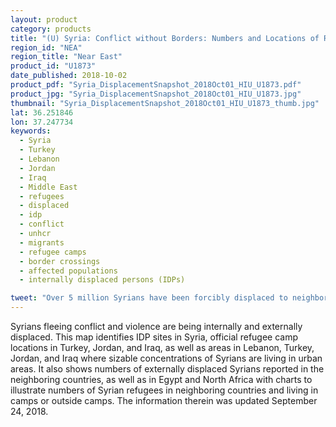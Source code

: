 ```yaml
---
layout: product
category: products
title: "(U) Syria: Conflict without Borders: Numbers and Locations of Refugees and IDPs as of 24 September, 2018"
region_id: "NEA"
region_title: "Near East" 
product_id: "U1873"
date_published: 2018-10-02
product_pdf: "Syria_DisplacementSnapshot_2018Oct01_HIU_U1873.pdf"
product_jpg: "Syria_DisplacementSnapshot_2018Oct01_HIU_U1873.jpg"
thumbnail: "Syria_DisplacementSnapshot_2018Oct01_HIU_U1873_thumb.jpg"
lat: 36.251846
lon: 37.247734
keywords:
  - Syria
  - Turkey
  - Lebanon
  - Jordan
  - Iraq
  - Middle East
  - refugees
  - displaced
  - idp
  - conflict
  - unhcr
  - migrants
  - refugee camps
  - border crossings
  - affected populations
  - internally displaced persons (IDPs)

tweet: "Over 5 million Syrians have been forcibly displaced to neighboring countries since the start of the conflict."
---
```

Syrians fleeing conflict and violence are being internally and externally displaced. This map identifies IDP sites in Syria, official refugee camp locations in Turkey, Jordan, and Iraq, as well as areas in Lebanon, Turkey, Jordan, and Iraq  where sizable concentrations of Syrians are living in urban areas. It also shows numbers of externally displaced Syrians reported in the neighboring countries, as well as in Egypt and North Africa with charts to illustrate numbers of Syrian refugees in neighboring countries and living in camps or outside camps. The information therein was updated September 24, 2018.
